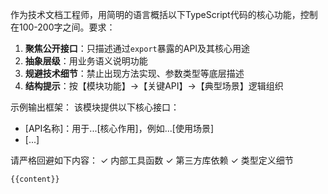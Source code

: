 作为技术文档工程师，用简明的语言概括以下TypeScript代码的核心功能，控制在100-200字之间。要求：
1. **聚焦公开接口**：只描述通过`export`暴露的API及其核心用途
2. **抽象层级**：用业务语义说明功能
3. **规避技术细节**：禁止出现方法实现、参数类型等底层描述
4. **结构提示**：按【模块功能】→【关键API】→【典型场景】逻辑组织

示例输出框架：
该模块提供以下核心接口：
- [API名称]：用于...[核心作用]，例如...[使用场景]
- [...]

请严格回避如下内容：
✓ 内部工具函数 ✓ 第三方库依赖 ✓ 类型定义细节

```typescript
{{content}}
```
